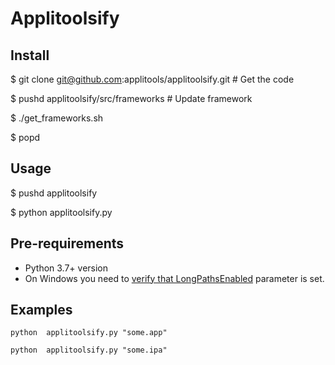 # Applitoolsify
## Install
$ git clone git@github.com:applitools/applitoolsify.git # Get the code

$ pushd applitoolsify/src/frameworks # Update framework

$ ./get_frameworks.sh

$ popd

## Usage
$ pushd applitoolsify

$ python applitoolsify.py <path-to-app> 

## Pre-requirements
* Python 3.7+ version
* On Windows you need to [verify that LongPathsEnabled](https://docs.microsoft.com/en-us/windows/win32/fileio/maximum-file-path-limitation?tabs=powershell) parameter is set.

## Examples
`python  applitoolsify.py "some.app"`

`python  applitoolsify.py "some.ipa"`
